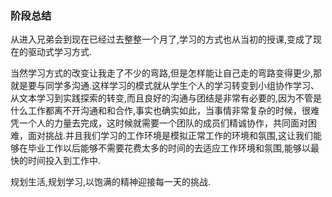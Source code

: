 ### 阶段总结
从进入兄弟会到现在已经过去整整一个月了,学习的方式也从当初的授课,变成了现在的驱动式学习方式.  

当然学习方式的改变让我走了不少的弯路,但是怎样能让自己走的弯路变得更少,那就是要与同学多沟通.这样学习的模式就从学生个人的学习转变到小组协作学习、从文本学习到实践探索的转变,而且良好的沟通与团结是非常有必要的,因为不管是什么工作都离不开沟通和和合作,事实也确实如此，当事情非常复杂的时候，很难凭一个人的力量去完成，这时候就需要一个团队的成员们精诚协作，共同面对困难，面对挑战.并且我们学习的工作环境是模拟正常工作的环境和氛围,这让我们能够在毕业工作以后能够不需要花费太多的时间的去适应工作环境和氛围,能够以最快的时间投入到工作中.  

规划生活,规划学习,以饱满的精神迎接每一天的挑战.